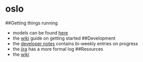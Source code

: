 # oslo

##Getting things running
- models can be found [here](https://mega.nz/folder/KegjSQAC#Xs4SzflsKlT5jeXkuvB06Q)
- the [wiki](https://github.com/atomdog/oslo/wiki/Spinning-things-up) guide on getting started
##Development
- the [developer notes](dev_notes.md) contains bi-weekly entries on progress
- the [jira](https://buspark.atlassian.net/jira/software/projects/OSLO/boards/25/roadmap) has a more formal log
##Resources
- the [wiki](https://github.com/atomdog/oslo/wiki) 
